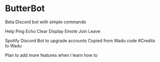 # ButterBot

Beta Discord bot with simple commands


Help
Ping
Echo
Clear
Display
Emote
Join
Leave

Spotify Discord Bot to upgrade accounts 
Copied from Wadu code
#Credits to Wadu

Plan to add more features when I learn how to
